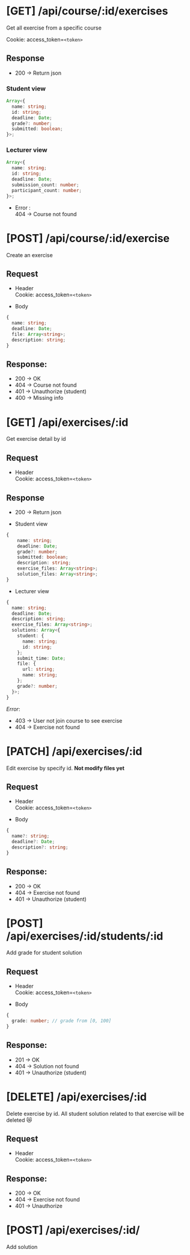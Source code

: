 # [GET] /api/course/:id/exercises

Get all exercise from a specific course

Cookie: access_token=`<token>`

## Response

- 200 -> Return json

### Student view

```ts
Array<{
  name: string;
  id: string;
  deadline: Date;
  grade?: number;
  submitted: boolean;
}>;
```

### Lecturer view

```ts
Array<{
  name: string;
  id: string;
  deadline: Date;
  submission_count: number;
  participant_count: number;
}>;
```

- Error :  
  404 -> Course not found

# [POST] /api/course/:id/exercise

Create an exercise

## Request

- Header  
  Cookie: access_token=`<token>`

- Body

```ts
{
  name: string;
  deadline: Date;
  file: Array<string>;
  description: string;
}
```

## Response:

- 200 -> OK
- 404 -> Course not found
- 401 -> Unauthorize (student)
- 400 -> Missing info

# [GET] /api/exercises/:id

Get exercise detail by id

## Request

- Header  
  Cookie: access_token=`<token>`

## Response

- 200 -> Return json

- Student view

```ts
{
    name: string;
    deadline: Date;
    grade?: number;
    submitted: boolean;
    description: string;
    exercise_files: Array<string>;
    solution_files: Array<string>;
}
```

- Lecturer view

```ts
{
  name: string;
  deadline: Date;
  description: string;
  exercise_files: Array<string>;
  solutions: Array<{
    student: {
      name: string;
      id: string;
    };
    submit_time: Date;
    file: {
      url: string;
      name: string;
    };
    grade?: number;
  }>;
}
```

_Error_:

- 403 -> User not join course to see exercise
- 404 -> Exercise not found

# [PATCH] /api/exercises/:id

Edit exercise by specify id. **Not modify files yet**

## Request

- Header  
  Cookie: access_token=`<token>`

- Body

```ts
{
  name?: string;
  deadline?: Date;
  description?: string;
}
```

## Response:

- 200 -> OK
- 404 -> Exercise not found
- 401 -> Unauthorize (student)

# [POST] /api/exercises/:id/students/:id

Add grade for student solution

## Request

- Header  
  Cookie: access_token=`<token>`

- Body

```ts
{
  grade: number; // grade from [0, 100]
}
```

## Response:

- 201 -> OK
- 404 -> Solution not found
- 401 -> Unauthorize (student)

# [DELETE] /api/exercises/:id

Delete exercise by id. All student solution related to that exercise will be deleted 😿

## Request

- Header  
  Cookie: access_token=`<token>`

## Response:

- 200 -> OK
- 404 -> Exercise not found
- 401 -> Unauthorize

# [POST] /api/exercises/:id/

Add solution
